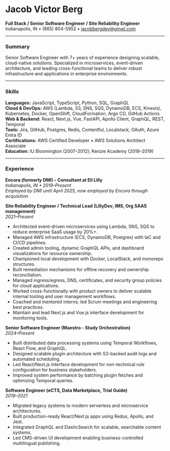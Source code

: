 # Jacob Victor Berg  
**Full Stack / Senior Software Engineer / Site Reliability Engineer**  
Indianapolis, IN • (865) 804-5952 • jacobbergdev@gmail.com  

---

### Summary  
Senior Software Engineer with 7+ years of experience designing scalable, cloud-native solutions. Specialized in microservices, event-driven architecture, and leading cross-functional teams to deliver robust infrastructure and applications in enterprise environments.

---

### Skills  

**Languages:** JavaScript, TypeScript, Python, SQL, GraphQL  
**Cloud & DevOps:** AWS (Lambda, S3, SNS, SQS, DynamoDB, ECS, Kinesis), Kubernetes, Docker, OpenShift, CloudFormation, Argo CD, GitHub Actions  
**Web & Backend:** React, Next.js, Vue, FastAPI, Apollo Client, GraphQL, REST, Temporal  
**Tools:** Jira, GitHub, Postgres, Redis, Contentful, Localstack, OAuth, Azure Entra ID  
**Certifications:** AWS Certified Developer • AWS Solutions Architect Associate  
**Education:** IU Bloomington (2007–2012), Kenzie Academy (2018–2019)  

---

### Experience  

**Encora (formerly DMI) – Consultant at Eli Lilly**  
_Indianapolis, IN • 2019–Present_  
_Employed by DMI until April 2025, now employed by Encora through acquisition_

**Site Reliability Engineer / Technical Lead (LillyDev, IMS, Org SAAS management)**  
_2021–Present_  
- Architected event-driven microservices using Lambda, SNS, SQS to reduce enterprise SaaS usage by 20%+.  
- Managed AWS infrastructure (ECS, DynamoDB, Postgres) with IaC and CI/CD pipelines.  
- Created admin tooling, dynamic GraphQL APIs, and dashboard visualizations for resource ownership.  
- Championed local development with Docker, LocalStack, and monorepo structures.  
- Built remediation mechanisms for offline recovery and ownership reconciliation.  
- Managed ingress/egress, DNS, certificates, and security group policies for cloud applications.  
- Worked cross-functionally with product owners to deliver scalable internal tooling and user management workflows.  
- Coached and mentored interns; led Scrum meetings and engineering best practices.
- Maintain and lead Next.js and Vue.js interface development for monitoring tools.

**Senior Software Engineer (Maestro - Study Orchestration)**  
_2024–Present_  
- Built distributed data processing systems using Temporal Workflows, React Flow, and GraphQL.  
- Designed scalable plugin architecture with S3-backed audit logs and automated scheduling.  
- Led React/Next.js interface development for non-technical rule configuration for business stakeholders.  
- Improved system performance by batching plugin fetches and optimizing Temporal queries.

**Software Engineer (eCTS, Data Marketplace, Trial Guide)**  
_2019–2021_  
- Migrated legacy systems to modern serverless and microservice architectures.  
- Built production-ready React/Next.js apps using Redux, Apollo, and Jest.  
- Integrated GraphQL and ElasticSearch for scalable, searchable content systems.  
- Led CMS-driven UI development enabling business-controlled multilingual publishing.
